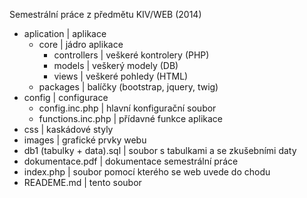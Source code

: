 Semestrální práce z předmětu KIV/WEB (2014)

- aplication                |    aplikace        
    - core                  |        jádro aplikace
        - controllers       |            veškeré kontrolery (PHP)
        - models            |            veškerý modely (DB)
        - views             |            veškeré pohledy (HTML)
    - packages              |        balíčky (bootstrap, jquery, twig)
- config                    |    configurace
    - config.inc.php        |        hlavní konfigurační soubor
    - functions.inc.php     |        přídavné funkce aplikace
- css                       |    kaskádové styly
- images                    |    grafické prvky webu
- db1 (tabulky + data).sql  |    soubor s tabulkami a se zkušebními daty
- dokumentace.pdf           |    dokumentace semestrální práce
- index.php                 |    soubor pomocí kterého se web uvede do chodu
- READEME.md                |    tento soubor